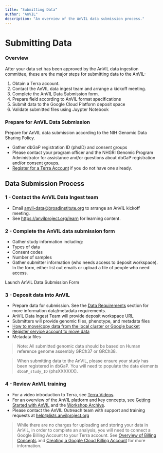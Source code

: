 ```yaml
---
title: "Submitting Data"
author: "AnVIL"
description: "An overview of the AnVIL data submission process."
---
```


# Submitting Data

### Overview
After your data set has been approved by the AnVIL data ingestion committee, these are the major steps for submitting data to the AnVIL:

1. Obtain a Terra account.
1. Contact the AnVIL data ingest team and arrange a kickoff meeting.
1. Complete the AnVIL Data Submission form.
1. Prepare field according to AnVIL format specifications
1. Submit data to the Google Cloud Platform deposit space
1. Validate submitted files using Juypter Notebook

### Prepare for AnVIL Data Submission
Prepare for AnVIL data submission according to the NIH Genomic Data Sharing Policy.

- Gather dbGaP registration ID (phsID) and consent groups
- Please contact your program officer and the NHGRI Genomic Program Administrator for assistance and/or questions about dbGaP registration and/or consent groups.
- [Register for a Terra Account](/learn/account-setup/creating-a-terra-account) if you do not have one already.

## Data Submission Process

### 1 - Contact the AnVIL Data Ingest team
- Email <anvil-data@broadinstitute.org> to arrange an AnVIL kickoff meeting.
- See <https://anvilproject.org/learn> for learning content.

### 2 - Complete the AnVIL data submission form
- Gather study information including:
- Types of data
- Consent codes
- Number of samples
- Gather submitter information (who needs access to deposit workspace). In the form, either list out emails or upload a file of people who need access.

<button-link href="https://docs.google.com/forms/d/1cJ0ujFtDv6AX1ckYLl9-d3Fb_etVc7jUWlHrrxPmg-s/edit" target="_blank">Launch AnVIL Data Submission Form</button-link>


### 3 - Deposit data into AnVIL

- Prepare data for submission. See the [Data Requirements](/learn/consortia/data-requirements) section for more information data/metadata requirements.
- AnVIL Data Ingest Team will provide deposit workspace URL
- Submitters will provide genomic files, phenotype, and metadata files
- [How to move/copy data from the local cluster or Google bucket](https://support.terra.bio/hc/en-us/articles/360024056512-Moving-data-to-from-a-workspace-or-external-Google-bucket-)
- [Register service account to move data](https://github.com/broadinstitute/firecloud-tools/tree/master/scripts/register_service_account)
- Metadata files


>Note: All submitted genomic data should be based on Human reference genome assembly GRCh37 or GRCh38.

> When submitting data to the AnVIL, please ensure your study has been registered in dbGaP. You will need to populate the data elements `dbGaP_study_ID` (phsXXXXXX).

### 4 - Review AnVIL training
- For a video introduction to Terra, see [Terra Videos](/learn/videos/terra-videos).
- For an overview of the AnVIL platform and key concepts, see [Getting Started with AnVIL](/learn) and the [Workshop Archive](/learn/workshop-archive).
- Please contact the AnVIL Outreach team with support and training requests at <help@lists.anvilproject.org>

>While there are no charges for uploading and storing your data in AnVIL, in order to complete an analysis, you will need to connect a Google Billing Account to your Terra account. See [Overview of Billing Concepts](/learn/billing-setup/billing-concepts) and [Creating a Google Cloud Billing Account](/learn/billing-setup/creating-a-google-cloud-billing-account) for more information. 





